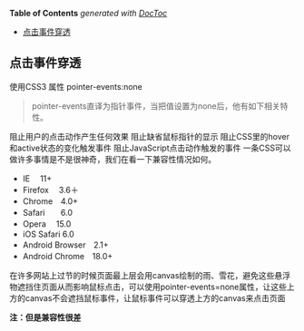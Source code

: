 <!-- START doctoc generated TOC please keep comment here to allow auto update -->
<!-- DON'T EDIT THIS SECTION, INSTEAD RE-RUN doctoc TO UPDATE -->
**Table of Contents**  *generated with [DocToc](https://github.com/thlorenz/doctoc)*

- [点击事件穿透](#%E7%82%B9%E5%87%BB%E4%BA%8B%E4%BB%B6%E7%A9%BF%E9%80%8F)

<!-- END doctoc generated TOC please keep comment here to allow auto update -->

## 点击事件穿透

使用CSS3 属性 pointer-events:none

> pointer-events直译为指针事件，当把值设置为none后，他有如下相关特性。

阻止用户的点击动作产生任何效果
阻止缺省鼠标指针的显示
阻止CSS里的hover和active状态的变化触发事件
阻止JavaScript点击动作触发的事件
一条CSS可以做许多事情是不是很神奇，我们在看一下兼容性情况如何。

- IE 　11+
- Firefox 　3.6＋
- Chrome　4.0+
- Safari　　6.0
- Opera　 15.0
- iOS Safari 6.0
- Android Browser　2.1+
- Android Chrome　18.0+

在许多网站上过节的时候页面最上层会用canvas绘制的雨、雪花，避免这些悬浮物遮挡住页面从而影响鼠标点击，可以使用pointer-events=none属性，让这些上方的canvas不会遮挡鼠标事件，让鼠标事件可以穿透上方的canvas来点击页面

**注：但是兼容性很差**